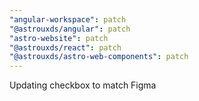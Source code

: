 ```yaml
---
"angular-workspace": patch
"@astrouxds/angular": patch
"astro-website": patch
"@astrouxds/react": patch
"@astrouxds/astro-web-components": patch
---
```


Updating checkbox to match Figma
